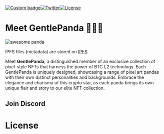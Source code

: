 [![Custom badge](https://img.shields.io/badge/web-hashtiki-brightgreen)](https://www.hashtiki.com/)[![Twitter](https://img.shields.io/badge/Twitter-%40hashtiki-05b1ea)](https://twitter.com/hashtiki)[![License](https://img.shields.io/badge/License-MIT-critical)](LICENSE)

# Meet GentlePanda 🐼🐼🐼

![awesome panda]()

IPFS files (metadata) are stored on [IPFS]()

Meet **GentlePanda**, a distinguished member of an exclusive collection of pixel-style NFTs that harness the power of BTC L2 technology. Each GentlePanda is uniquely designed, showcasing a range of pixel art pandas with their own distinct personalities and backgrounds. Embrace the elegance and charisma of this crypto star, as each panda brings its own unique flair and story to our elite NFT collection.


## Join Discord



# License


